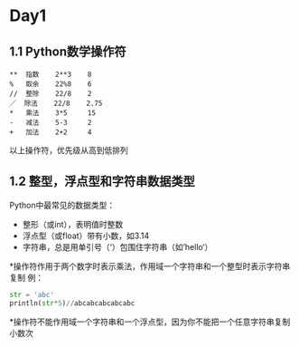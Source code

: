 # Day1
## 1.1  Python数学操作符
```
**  指数    2**3    8  
%   取余    22%8    6  
//  整除    22/8    2  
／  除法    22/8    2.75  
*   乘法    3*5     15  
-   减法    5-3     2  
+   加法    2+2     4   
``` 
以上操作符，优先级从高到低排列 

## 1.2  整型，浮点型和字符串数据类型
Python中最常见的数据类型：
* 整形（或int），表明值时整数
* 浮点型（或float）带有小数，如3.14
* 字符串，总是用单引号（‘）包围住字符串（如’hello‘）

*操作符作用于两个数字时表示乘法，作用域一个字符串和一个整型时表示字符串复制
例：
```python
str = 'abc'
println(str*5)//abcabcabcabcabc
```
*操作符不能作用域一个字符串和一个浮点型，因为你不能把一个任意字符串复制小数次